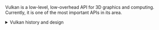 Vulkan is a low-level, low-overhead API for 3D graphics and computing. Currently, it is one of the most important APIs in its area.

<details><summary>Vulkan history and design</summary>

Vulkan 1.0 was released in 2016. It is almost 25 years after the first version of OpenGL.
On the beginning of 90', graphics cards were - if we simplify it - only a piece of memory with monitor output.
Whatever was written to the memory appeared on the screen. Today in 2024, a main stream graphics card is programmable, massively parallel compute unit.
When comparing computing power, it might outperform tens, hundreds, or even thousands of traditional processors in extreme cases.
Vulkan is designed with the focus on effective use of the performance potential that is hidden in the graphics cards of today.

The other view: 25 years before Vulkan 1.0, almost all computers had only one processor capable of executing a single thread at a time.
This corresponds to a single active OpenGL context per thread. This was logical design for these old times, but it does not fit well in our reality.
Today, standard computer contains multi-core processor capable of executing many threads simultaneously.
Executing of tens of threads in parallel is not an exception.
No wonder that Vulkan is designed to be able to take advantage of multi-threaded programming and parallel processing by many cores of the processor.
And not only multi-core processing is in Vulkan design focus, but also multiple graphics cards can be handled by Vulkan natively.

OpenGL has high overhead for some operations and its driver is very complex.
On the other side, Vulkan is low-level API with low overhead and relatively simple driver.
Simple driver usually results in much less driver bugs and better driver and system stability.

OpenGL is platform neutral, but faced difficulties anyway. On macOS, it was always number of versions behind the standard.
On mobile devices, usually only OpenGL ES was supported.
When looking on Vulkan, it is supported on macOS (through MoltenVk) and majority of modern tablets and mobile phones.  
</details>
